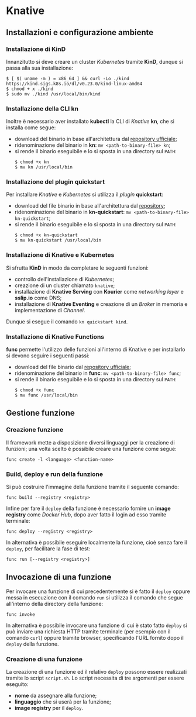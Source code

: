 # **Knative**

## Installazioni e configurazione ambiente

### Installazione di **KinD**

Innanzitutto si deve creare un cluster *Kubernetes* tramite **KinD**, dunque si passa alla sua installazione:

```
$ [ $( uname -m ) = x86_64 ] && curl -Lo ./kind https://kind.sigs.k8s.io/dl/v0.23.0/kind-linux-amd64
$ chmod + x ./kind
$ sudo mv ./kind /usr/local/bin/kind
```

### Installazione della CLI **kn**

Inoltre è necessario aver installato **kubectl**  la CLI di *Knative* **kn**, che si installa come segue:

- download del binario in base all'architettura dal [repository ufficiale](https://github.com/knative/client/releases);
- ridenominazione del binario in **kn**: `mv <path-to-binary-file> kn`;
- si rende il binario eseguibile e lo si sposta in una directory sul `PATH`:
    ```
    $ chmod +x kn
    $ mv kn /usr/local/bin
    ```

### Installazione del plugin **quickstart**

Per installare *Knative* e *Kubernetes* si utilizza il *plugin* **quickstart**:

- download del file binario in base all'architettura dal [repository](https://github.com/knative-extensions/kn-plugin-quickstart/releases);
- ridenominazione del binario in **kn-quickstart**: `mv <path-to-binary-file> kn-quickstart`;
- si rende il binario eseguibile e lo si sposta in una directory sul `PATH`:
    ```
    $ chmod +x kn-quickstart
    $ mv kn-quickstart /usr/local/bin
    ```

### Installazione di Knative e Kubernetes

Si sfrutta **KinD** in modo da completare le seguenti funzioni:

- controllo dell'installazione di *Kubernetes*;
- creazione di un cluster chiamato `knative`;
- installazione di **Knative Serving** con **Kourier** come *networking layer* e **sslip.io** come DNS;
- installazione di **Knative Eventing** e creazione di un *Broker* in memoria e implementazione di *Channel*.

Dunque si esegue il comando `kn quickstart kind`.

### Installazione di **Knative Functions**

**func** permette l'utilizzo delle funzioni all'interno di Knative e per installarlo si devono seguire i seguenti passi:

- download del file binario dal [repository ufficiale](https://github.com/knative/func/releases);
- ridenominazione del binario in **func**: `mv <path-to-binary-file> func`;
- si rende il binario eseguibile e lo si sposta in una directory sul `PATH`:
    ```
    $ chmod +x func
    $ mv func /usr/local/bin
    ```

## Gestione funzione

### Creazione funzione

Il framework mette a disposizione diversi linguaggi per la creazione di funzioni; una volta scelto è possibile creare una funzione come segue:
```
func create -l <language> <function-name>
```

### Build, deploy e run della funzione

Si può costruire l'immagine della funzione tramite il seguente comando:
```
func build --registry <registry>
```
Infine per fare il `deploy` della funzione è necessario fornire un **image registry** come *Docker Hub*, dopo aver fatto il login ad esso tramite terminale:
```
func deploy --registry <registry>
```
In alternativa è possibile eseguire localmente la funzione, cioè senza fare il `deploy`, per facilitare la fase di test:
```
func run [--registry <registry>]
```

## Invocazione di una funzione

Per invocare una funzione di cui precedentemente si è fatto il `deploy` oppure messa in esecuzione con il comando `run` si utilizza il comando che segue all'interno della directory della funzione:
```
func invoke
```
In alternativa è possibile invocare una funzione di cui è stato fatto `deploy` si può inviare una richiesta HTTP tramite terminale (per esempio con il comando `curl`) oppure tramite browser, specificando l'URL fornito dopo il `deploy` della funzione.

### Creazione di una funzione

La creazione di una funzione ed il relativo `deploy` possono essere realizzati tramite lo script `script.sh`. Lo script necessita di tre argomenti per essere eseguito:

- **nome** da assegnare alla funzione;
- **linguaggio** che si userà per la funzione;
- **image registry** per il `deploy`.
